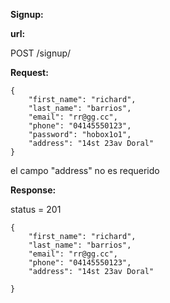 **Signup:**


**url:**

POST /signup/

**Request:**

```
{
    "first_name": "richard",
    "last_name": "barrios",
    "email": "rr@gg.cc",
    "phone": "04145550123",
    "password": "hobox1o1",
    "address": "14st 23av Doral"
}
```

el campo "address" no es requerido

**Response:**

status = 201

```
{
    "first_name": "richard",
    "last_name": "barrios",
    "email": "rr@gg.cc",
    "phone": "04145550123",
    "address": "14st 23av Doral"

}
```

